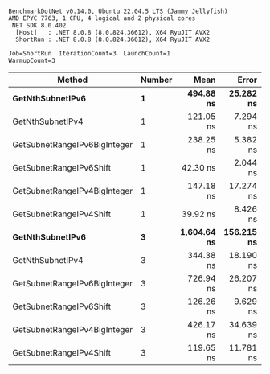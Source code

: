 ```

BenchmarkDotNet v0.14.0, Ubuntu 22.04.5 LTS (Jammy Jellyfish)
AMD EPYC 7763, 1 CPU, 4 logical and 2 physical cores
.NET SDK 8.0.402
  [Host]   : .NET 8.0.8 (8.0.824.36612), X64 RyuJIT AVX2
  ShortRun : .NET 8.0.8 (8.0.824.36612), X64 RyuJIT AVX2

Job=ShortRun  IterationCount=3  LaunchCount=1  
WarmupCount=3  

```
| Method                       | Number | Mean        | Error      | StdDev   | Min         | Max         | Gen0   | Allocated |
|----------------------------- |------- |------------:|-----------:|---------:|------------:|------------:|-------:|----------:|
| **GetNthSubnetIPv6**             | **1**      |   **494.88 ns** |  **25.282 ns** | **1.386 ns** |   **493.92 ns** |   **496.47 ns** | **0.0076** |     **696 B** |
| GetNthSubnetIPv4             | 1      |   121.05 ns |   7.294 ns | 0.400 ns |   120.59 ns |   121.32 ns | 0.0019 |     160 B |
| GetSubnetRangeIPv6BigInteger | 1      |   238.25 ns |   5.382 ns | 0.295 ns |   237.98 ns |   238.57 ns | 0.0048 |     432 B |
| GetSubnetRangeIPv6Shift      | 1      |    42.30 ns |   2.044 ns | 0.112 ns |    42.20 ns |    42.42 ns | 0.0019 |     160 B |
| GetSubnetRangeIPv4BigInteger | 1      |   147.18 ns |  17.274 ns | 0.947 ns |   146.47 ns |   148.25 ns | 0.0024 |     208 B |
| GetSubnetRangeIPv4Shift      | 1      |    39.92 ns |   8.426 ns | 0.462 ns |    39.58 ns |    40.45 ns | 0.0021 |     176 B |
| **GetNthSubnetIPv6**             | **3**      | **1,604.64 ns** | **156.215 ns** | **8.563 ns** | **1,594.76 ns** | **1,609.83 ns** | **0.0248** |    **2168 B** |
| GetNthSubnetIPv4             | 3      |   344.38 ns |  18.190 ns | 0.997 ns |   343.52 ns |   345.47 ns | 0.0057 |     480 B |
| GetSubnetRangeIPv6BigInteger | 3      |   726.94 ns |  26.207 ns | 1.436 ns |   725.28 ns |   727.89 ns | 0.0153 |    1296 B |
| GetSubnetRangeIPv6Shift      | 3      |   126.26 ns |   9.629 ns | 0.528 ns |   125.65 ns |   126.57 ns | 0.0057 |     480 B |
| GetSubnetRangeIPv4BigInteger | 3      |   426.17 ns |  34.639 ns | 1.899 ns |   424.39 ns |   428.17 ns | 0.0072 |     624 B |
| GetSubnetRangeIPv4Shift      | 3      |   119.65 ns |  11.781 ns | 0.646 ns |   119.17 ns |   120.39 ns | 0.0062 |     528 B |
